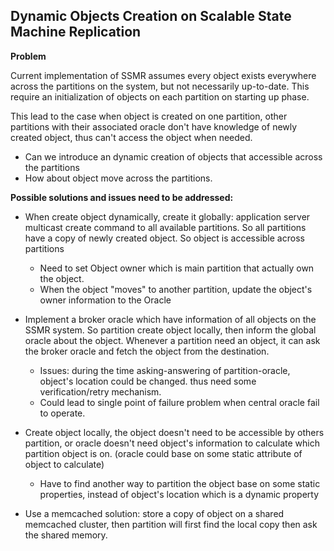 ## Dynamic Objects Creation on Scalable State Machine Replication

**Problem**
 
Current implementation of SSMR assumes every object exists everywhere across the partitions on the system, but not necessarily up-to-date. This require an initialization of objects on each partition on starting up phase. 

This lead to the case when object is created on one partition, other partitions with their associated oracle don't have knowledge of newly created object, thus can't access the object when needed.

- Can we introduce an dynamic creation of objects that accessible across the partitions
- How about object move across the partitions.


**Possible solutions and issues need to be addressed:**

- When create object dynamically, create it globally: application server multicast create command to all available partitions. So all partitions have a copy of newly created object. So object is accessible across partitions
    + Need to set Object owner which is main partition that actually own the object.
    + When the object "moves" to another partition, update the object's owner information to the Oracle
   
- Implement a broker oracle which have information of all objects on the SSMR system. So partition create object locally, then inform the global oracle about the object. Whenever a partition need an object, it can ask the broker oracle and fetch the object from the destination.
    + Issues: during the time asking-answering of partition-oracle, object's location could be changed. thus need some verification/retry mechanism.
    + Could lead to single point of failure problem when central oracle fail to operate.

- Create object locally, the object doesn't need to be accessible by others partition, or oracle doesn't need object's information to calculate which partition object is on. (oracle could base on some static attribute of object to calculate)
    + Have to find another way to partition the object base on some static properties, instead of object's location which is a dynamic property

- Use a memcached solution: store a copy of object on a shared memcached cluster, then partition will first find the local copy then ask the shared memory. 